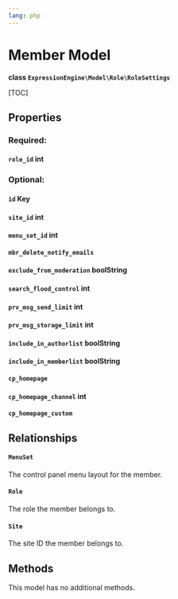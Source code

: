 ```yaml
---
lang: php
---
```


<!--
    This source file is part of the open source project
    ExpressionEngine User Guide (https://github.com/ExpressionEngine/ExpressionEngine-User-Guide)

    @link      https://expressionengine.com/
    @copyright Copyright (c) 2003-2021, Packet Tide, LLC (https://packettide.com)
    @license   https://expressionengine.com/license Licensed under Apache License, Version 2.0
-->

# Member Model

**class `ExpressionEngine\Model\Role\RoleSettings`**

[TOC]

## Properties

### Required:
#### `role_id` int

### Optional:
#### `id` Key
#### `site_id` int
#### `menu_set_id` int
#### `mbr_delete_notify_emails`
#### `exclude_from_moderation` boolString
#### `search_flood_control` int
#### `prv_msg_send_limit` int
#### `prv_msg_storage_limit` int
#### `include_in_authorlist`  boolString
#### `include_in_memberlist` boolString
#### `cp_homepage`
#### `cp_homepage_channel` int
#### `cp_homepage_custom`

## Relationships

#### `MenuSet`
The control panel menu layout for the member.

#### `Role`
The role the member belongs to.

#### `Site`
The site ID the member belongs to.

## Methods
This model has no additional methods.